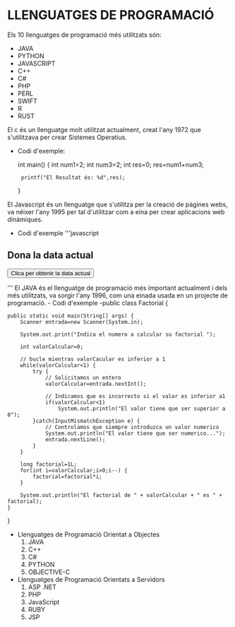 # LLENGUATGES DE PROGRAMACIÓ

Els 10 llenguatges de programació més utilitzats són:

+ JAVA
+ PYTHON
+ JAVASCRIPT
+ C++
+ C#
+ PHP
+ PERL
+ SWIFT
+ R
+ RUST

 El c és un llenguatge molt utilitzat actualment, creat l'any 1972 que s'utilitzava per crear Sistemes Operatius.
 - Codi d'exemple:

    int main() {
        int num1=2;
        int num3=2;
        int res=0;
        res=num1+num3;

        printf("El Resultat és: %d",res);


    }

  El Javascript és un llenguatge que s'utilitza per la creació de pàgines webs, va néixer l'any 1995 per tal d'utilitzar com a eina per crear aplicacions web dinàmiques.
- Codi d'exemple
'''javascript
 <!DOCTYPE html>
<html>
<body>

<h2>Dona la data actual</h2>

<button type="button"
onclick="document.getElementById('demo').innerHTML = Date()">
Clica per obtenir la data actual</button>

<p id="demo"></p>

</body>
</html> 
'''
El JAVA és el llenguatge de programació més important actualment i dels més utilitzats, va sorgir l'any 1996, com una einada usada en un projecte de programació.
- Codi d'exemple
-public class Factorial {

	public static void main(String[] args) {
		Scanner entrada=new Scanner(System.in);

		System.out.print("Indica el numero a calcular su factorial ");

		int valorCalcular=0;

		// bucle mientras valorCacular es inferior a 1
		while(valorCalcular<1) {
			try {
				// Solicitamos un entero
				valorCalcular=entrada.nextInt();

				// Indicamos que es incorrecto si el valor es inferior a1
				if(valorCalcular<1)
					System.out.println("El valor tiene que ser superior a 0");
			}catch(InputMismatchException e) {
				// Controlamos que siempre introduzca un valor numerico
				System.out.println("El valor tiene que ser numerico...");
				entrada.nextLine();
			}
		}

		long factorial=1L;
		for(int i=valorCalcular;i>0;i--) {
			factorial=factorial*i;
		}

		System.out.println("El factorial de " + valorCalcular + " es " + factorial);
	}

}

- Llenguatges de Programació Orientat a Objectes
  1. JAVA
  2. C++
  3. C#
  4. PYTHON
  5. OBJECTIVE-C
- Llenguatges de Programació Orientats a Servidors
  1. ASP .NET
  2. PHP
  3. JavaScript
  4. RUBY
  5. JSP
